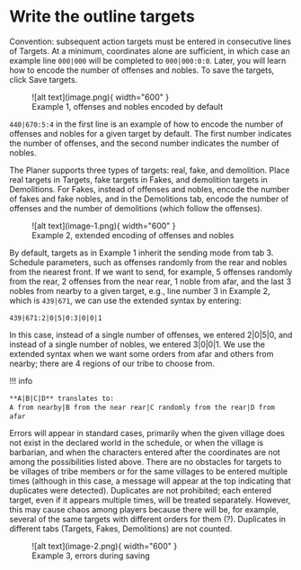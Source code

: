 # Write the outline targets

Convention: subsequent action targets must be entered in consecutive lines of Targets. At a minimum, coordinates alone are sufficient, in which case an example line `000|000` will be completed to `000|000:0:0`. Later, you will learn how to encode the number of offenses and nobles. To save the targets, click Save targets.

<figure markdown="span">
  ![alt text](image.png){ width="600" }
  <figcaption>Example 1, offenses and nobles encoded by default</figcaption>
</figure>

`440|670:5:4` in the first line is an example of how to encode the number of offenses and nobles for a given target by default. The first number indicates the number of offenses, and the second number indicates the number of nobles.

The Planer supports three types of targets: real, fake, and demolition. Place real targets in Targets, fake targets in Fakes, and demolition targets in Demolitions. For Fakes, instead of offenses and nobles, encode the number of fakes and fake nobles, and in the Demolitions tab, encode the number of offenses and the number of demolitions (which follow the offenses).

<figure markdown="span">
  ![alt text](image-1.png){ width="600" }
  <figcaption>Example 2, extended encoding of offenses and nobles</figcaption>
</figure>

By default, targets as in Example 1 inherit the sending mode from tab 3. Schedule parameters, such as offenses randomly from the rear and nobles from the nearest front. If we want to send, for example, 5 offenses randomly from the rear, 2 offenses from the near rear, 1 noble from afar, and the last 3 nobles from nearby to a given target, e.g., line number 3 in Example 2, which is `439|671`, we can use the extended syntax by entering:

```
439|671:2|0|5|0:3|0|0|1
```


In this case, instead of a single number of offenses, we entered 2|0|5|0, and instead of a single number of nobles, we entered 3|0|0|1. We use the extended syntax when we want some orders from afar and others from nearby; there are 4 regions of our tribe to choose from.

!!! info

    **A|B|C|D** translates to: 
    A from nearby|B from the near rear|C randomly from the rear|D from afar

Errors will appear in standard cases, primarily when the given village does not exist in the declared world in the schedule, or when the village is barbarian, and when the characters entered after the coordinates are not among the possibilities listed above. There are no obstacles for targets to be villages of tribe members or for the same villages to be entered multiple times (although in this case, a message will appear at the top indicating that duplicates were detected). Duplicates are not prohibited; each entered target, even if it appears multiple times, will be treated separately. However, this may cause chaos among players because there will be, for example, several of the same targets with different orders for them (?). Duplicates in different tabs (Targets, Fakes, Demolitions) are not counted.

<figure markdown="span">
  ![alt text](image-2.png){ width="600" }
  <figcaption>Example 3, errors during saving</figcaption>
</figure>